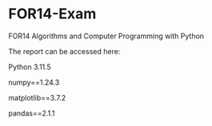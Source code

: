 # FOR14-Exam
FOR14 Algorithms and Computer Programming with Python

The report can be accessed here: 


Python 3.11.5


numpy==1.24.3

matplotlib==3.7.2 

pandas==2.1.1 
